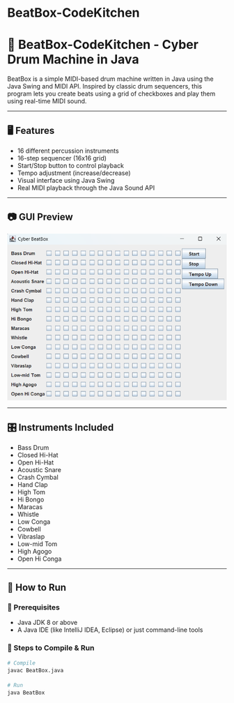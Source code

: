 # BeatBox-CodeKitchen
# 🎵 BeatBox-CodeKitchen - Cyber Drum Machine in Java

BeatBox is a simple MIDI-based drum machine written in Java using the Java Swing and MIDI API. Inspired by classic drum sequencers, this program lets you create beats using a grid of checkboxes and play them using real-time MIDI sound.

---

## 🖥️ Features

- 16 different percussion instruments
- 16-step sequencer (16x16 grid)
- Start/Stop button to control playback
- Tempo adjustment (increase/decrease)
- Visual interface using Java Swing
- Real MIDI playback through the Java Sound API

---

## 📷 GUI Preview

![BeatBox Screenshot](BeatBox.png)

---

## 🎛️ Instruments Included

- Bass Drum  
- Closed Hi-Hat  
- Open Hi-Hat  
- Acoustic Snare  
- Crash Cymbal  
- Hand Clap  
- High Tom  
- Hi Bongo  
- Maracas  
- Whistle  
- Low Conga  
- Cowbell  
- Vibraslap  
- Low-mid Tom  
- High Agogo  
- Open Hi Conga  

---

## 🚀 How to Run

### 🔧 Prerequisites

- Java JDK 8 or above
- A Java IDE (like IntelliJ IDEA, Eclipse) or just command-line tools

### 🧪 Steps to Compile & Run

```bash
# Compile
javac BeatBox.java

# Run
java BeatBox
